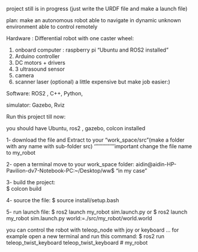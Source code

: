 project still is in progress (just write the URDF file and make a launch file)

plan: make an autonomous robot able to navigate in dynamic unknown environment able to control remotely

Hardware : 
	Differential robot with one caster wheel:
1. onboard computer : raspberry pi “Ubuntu and ROS2 installed”
2. Arduino controller
3. DC motors + drivers
4. 3 ultrasound sensor
5. camera
6. scanner laser (optional) a little expensive but make job easier:)

Software: 
ROS2 ,  C++, Python,  

simulator:
Gazebo, Rviz

Run this project till now:

you should have Ubuntu, ros2 , gazebo, colcon installed

1- download the file and Extract to your “work_space/src”(make a folder with any name with sub-folder src) 
‘’’’’’’’’’’’’’’important change the file name to my_robot

2- open a terminal move to your work_space folder: 
aidin@aidin-HP-Pavilion-dv7-Notebook-PC:~/Desktop/ww$    “in my case”

3- build the project:  
$ colcon build

4- source the file:
$ source install/setup.bash

5- run launch file:
$ ros2 launch my_robot sim.launch.py
or
$ ros2 launch my_robot sim.launch.py world:=./src/my_robot/world.world

you can control the robot with teleop_node with joy or keyboard …
for example open a new terminal and run this command:
$ ros2 run teleop_twist_keyboard teleop_twist_keyboard # my_robot

